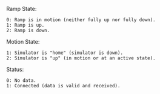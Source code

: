 Ramp State:

    0: Ramp is in motion (neither fully up nor fully down).
    1: Ramp is up.
    2: Ramp is down.

Motion State:

    1: Simulator is "home" (simulator is down).
    2: Simulator is "up" (in motion or at an active state).

Status:

    0: No data.
    1: Connected (data is valid and received).